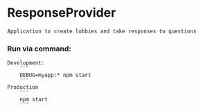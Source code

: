 # ResponseProvider
 	Application to create lobbies and take responses to questions 	
### Run via command: 
	Development:
		```
		DEBUG=myapp:* npm start
		```
	Production
		```
		npm start
		```